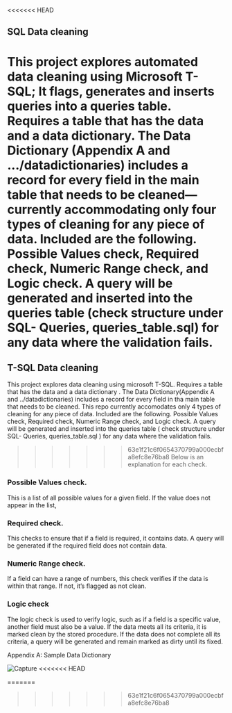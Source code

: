 <<<<<<< HEAD
## SQL Data cleaning 
This project explores automated data cleaning using Microsoft T-SQL; It flags, generates and inserts queries into a queries table. Requires a table that has the data and a data dictionary. The Data Dictionary (Appendix A and .../datadictionaries) includes a record for every field in the main table that needs to be cleaned—currently accommodating only four types of cleaning for any piece of data. Included are the following. Possible Values check, Required check, Numeric Range check, and Logic check. A query will be generated and inserted into the queries table (check structure under SQL- Queries, queries_table.sql) for any data where the validation fails.
=======
## T-SQL Data cleaning 
This project explores data cleaning using microsoft T-SQL. Requires a table that has the data and a data dictionary . The Data Dictionary(Appendix A and ../datadictionaries) includes a record for every field in tha main table that needs to be cleaned. This repo currently accomodates only 4 types of cleaning for any piece of data. Included are the following. Possible Values check, Required check, Numeric Range check, and Logic check. A query will be generated and inserted into the queries table ( check structure under SQL- Queries, queries_table.sql ) for any data where the validation fails.
>>>>>>> 63e1f21c6f0654370799a000ecbfa8efc8e76ba8
Below is an explanation for each check. 
### Possible Values check. 
This is a list of all possible values for a given field.  If the value does not appear in the list, 
### Required check.
This checks to ensure that if a field is required, it contains data.  A query will be generated if the required field does not contain data.
### Numeric Range check.
If a field can have a range of numbers, this check verifies if the data is within that range. If not, it’s flagged as not clean.
### Logic check
The logic check is used to verify logic, such as if a field is a specific value, another field must also be a value.  If the data meets all its criteria, it is marked clean by the stored procedure.  If the data does not complete all its criteria, a query will be generated and remain marked as dirty until its fixed.


Appendix A:  Sample Data Dictionary

![Capture](https://user-images.githubusercontent.com/112645280/205678770-43428f19-dd6d-4873-8a0e-a51c0fcf0422.JPG)
<<<<<<< HEAD

=======
>>>>>>> 63e1f21c6f0654370799a000ecbfa8efc8e76ba8

